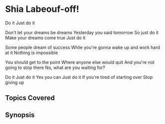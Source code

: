 # Shia Labeouf-off!
Do it
Just do it

Don't let your dreams be dreams
Yesterday you said tomorrow
So just do it
Make your dreams come true
Just do it

Some people dream of success
While you're gonna wake up and work hard at it
Nothing is impossible

You should get to the point
Where anyone else would quit
And you're not going to stop there
No, what are you waiting for?

Do it
Just do it
Yes you can
Just do it
If you're tired of starting over
Stop giving up

## Topics Covered

## Synopsis

